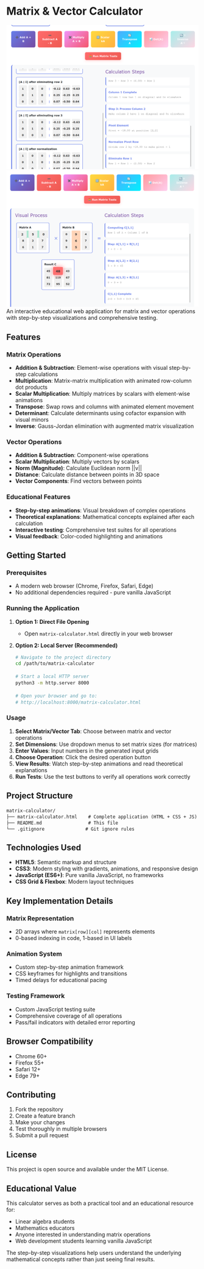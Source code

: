 # Matrix & Vector Calculator
![alt text](image.png)
![alt text](image-1.png)
An interactive educational web application for matrix and vector operations with step-by-step visualizations and comprehensive testing.

## Features

### Matrix Operations

- **Addition & Subtraction**: Element-wise operations with visual step-by-step calculations
- **Multiplication**: Matrix-matrix multiplication with animated row-column dot products
- **Scalar Multiplication**: Multiply matrices by scalars with element-wise animations
- **Transpose**: Swap rows and columns with animated element movement
- **Determinant**: Calculate determinants using cofactor expansion with visual minors
- **Inverse**: Gauss-Jordan elimination with augmented matrix visualization

### Vector Operations

- **Addition & Subtraction**: Component-wise operations
- **Scalar Multiplication**: Multiply vectors by scalars
- **Norm (Magnitude)**: Calculate Euclidean norm ||v||
- **Distance**: Calculate distance between points in 3D space
- **Vector Components**: Find vectors between points

### Educational Features

- **Step-by-step animations**: Visual breakdown of complex operations
- **Theoretical explanations**: Mathematical concepts explained after each calculation
- **Interactive testing**: Comprehensive test suites for all operations
- **Visual feedback**: Color-coded highlighting and animations

## Getting Started

### Prerequisites

- A modern web browser (Chrome, Firefox, Safari, Edge)
- No additional dependencies required - pure vanilla JavaScript

### Running the Application

1. **Option 1: Direct File Opening**
   - Open `matrix-calculator.html` directly in your web browser

2. **Option 2: Local Server (Recommended)**

   ```bash
   # Navigate to the project directory
   cd /path/to/matrix-calculator

   # Start a local HTTP server
   python3 -m http.server 8000

   # Open your browser and go to:
   # http://localhost:8000/matrix-calculator.html
   ```

### Usage

1. **Select Matrix/Vector Tab**: Choose between matrix and vector operations
2. **Set Dimensions**: Use dropdown menus to set matrix sizes (for matrices)
3. **Enter Values**: Input numbers in the generated input grids
4. **Choose Operation**: Click the desired operation button
5. **View Results**: Watch step-by-step animations and read theoretical explanations
6. **Run Tests**: Use the test buttons to verify all operations work correctly

## Project Structure

```text
matrix-calculator/
├── matrix-calculator.html    # Complete application (HTML + CSS + JS)
├── README.md                 # This file
└── .gitignore               # Git ignore rules
```

## Technologies Used

- **HTML5**: Semantic markup and structure
- **CSS3**: Modern styling with gradients, animations, and responsive design
- **JavaScript (ES6+)**: Pure vanilla JavaScript, no frameworks
- **CSS Grid & Flexbox**: Modern layout techniques

## Key Implementation Details

### Matrix Representation

- 2D arrays where `matrix[row][col]` represents elements
- 0-based indexing in code, 1-based in UI labels

### Animation System

- Custom step-by-step animation framework
- CSS keyframes for highlights and transitions
- Timed delays for educational pacing

### Testing Framework

- Custom JavaScript testing suite
- Comprehensive coverage of all operations
- Pass/fail indicators with detailed error reporting

## Browser Compatibility

- Chrome 60+
- Firefox 55+
- Safari 12+
- Edge 79+

## Contributing

1. Fork the repository
2. Create a feature branch
3. Make your changes
4. Test thoroughly in multiple browsers
5. Submit a pull request

## License

This project is open source and available under the MIT License.

## Educational Value

This calculator serves as both a practical tool and an educational resource for:

- Linear algebra students
- Mathematics educators
- Anyone interested in understanding matrix operations
- Web development students learning vanilla JavaScript

The step-by-step visualizations help users understand the underlying mathematical concepts rather than just seeing final results.
